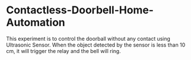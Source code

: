 # Contactless-Doorbell-Home-Automation
This experiment is to control the doorball without any contact using Ultrasonic Sensor. When the object detected by the sensor is less than 10 cm, it will trigger the relay and the bell will ring.
